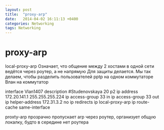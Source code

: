 ```yaml
---
layout: post
title:  "proxy-arp"
date:   2014-04-02 16:11:13 +0400
categories: Networking
tags: Networking
---
```


# proxy-arp
local-proxy-arp
Означает, что общение между 2 хостами в одной сети ведётся через роутер, а не напрямую
Для защиты делается. Мы так делаем, чтобы разделить пользователей pptp на одном коммутаторе
Влан на коммутатор

interface Vlan1407
 description #Studenovskaya 20 p2
 ip address 172.20.141.1 255.255.255.224
 ip access-group 33 in
 ip access-group 33 out
 ip helper-address 172.31.3.2
 no ip redirects
 ip local-proxy-arp
 ip route-cache same-interface


proxty-arp прозрачно пропускает arp через роутер, организует общую локалку, будто в середине нет роутера